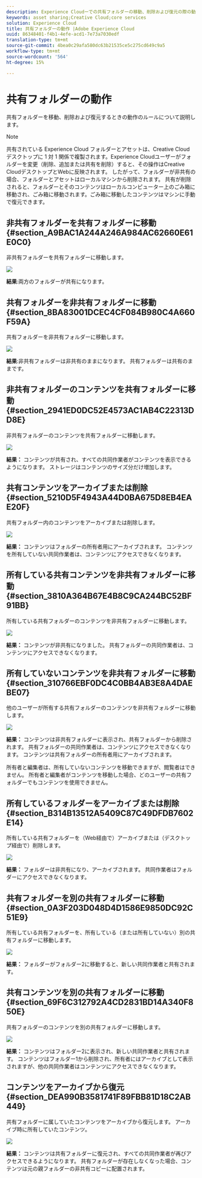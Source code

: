```yaml
---
description: Experience Cloudーでの共有フォルダーの移動、削除および復元の際の動作規則について説明します。
keywords: asset sharing;Creative Cloud;core services
solution: Experience Cloud
title: 共有フォルダーの動作 |Adobe Experience Cloud
uuid: 86348401-f4b1-4efe-acd1-7e73a7030edf
translation-type: tm+mt
source-git-commit: 4bea0c29afa580dc63b21535ce5c275cd649c9a5
workflow-type: tm+mt
source-wordcount: '564'
ht-degree: 15%

---
```



# 共有フォルダーの動作

共有フォルダーを移動、削除および復元するときの動作のルールについて説明します。

>[!NOTE]
>
>共有されている Experience Cloud フォルダーとアセットは、Creative Cloud デスクトップに 1 対 1 関係で複製されます。Experience Cloudユーザーがフォルダーを変更（削除、追加または共有を削除）すると、その操作はCreative CloudデスクトップとWebに反映されます。 したがって、フォルダーが非共有の場合、フォルダーとアセットはローカルマシンから削除されます。 共有が削除されると、フォルダーとそのコンテンツはローカルコンピューター上のごみ箱に移動され、ごみ箱に移動されます。ごみ箱に移動したコンテンツはマシンに手動で復元できます。

## 非共有フォルダーを共有フォルダーに移動 {#section_A9BAC1A244A246A984AC62660E61E0C0}

非共有フォルダーを共有フォルダーに移動します。

![](assets/01_assets_move.png)

**結果**:両方のフォルダーが共有になります。

## 共有フォルダーを非共有フォルダーに移動 {#section_8BA83001DCEC4CF084B980C4A660F59A}

共有フォルダーを非共有フォルダーに移動します。

![](assets/02_assets_move.png)

**結果**:非共有フォルダーは非共有のままになります。 共有フォルダーは共有のままです。

## 非共有フォルダーのコンテンツを共有フォルダーに移動 {#section_2941ED0DC52E4573AC1AB4C22313DD8E}

非共有フォルダーのコンテンツを共有フォルダーに移動します。

![](assets/03_assets_move.png)

**結果：** コンテンツが共有され、すべての共同作業者がコンテンツを表示できるようになります。 ストレージはコンテンツのサイズ分だけ増加します。

## 共有コンテンツをアーカイブまたは削除 {#section_5210D5F4943A44D0BA675D8EB4EAE20F}

共有フォルダー内のコンテンツをアーカイブまたは削除します。

![](assets/04_assets_move.png)

**結果：** コンテンツはフォルダーの所有者用にアーカイブされます。 コンテンツを所有していない共同作業者は、コンテンツにアクセスできなくなります。

## 所有している共有コンテンツを非共有フォルダーに移動 {#section_3810A364B67E4B8C9CA244BC52BF91BB}

所有している共有フォルダーのコンテンツを非共有フォルダーに移動します。

![](assets/05_assets_move.png)

**結果：** コンテンツが非共有になりました。 共有フォルダーの共同作業者は、コンテンツにアクセスできなくなります。

## 所有していないコンテンツを非共有フォルダーに移動 {#section_310766EBF0DC4C0BB4AB3E8A4DAEBE07}

他のユーザーが所有する共有フォルダーのコンテンツを非共有フォルダーに移動します。

![](assets/06_assets_move.png)

**結果：** コンテンツは非共有フォルダーに表示され、共有フォルダーから削除されます。 共有フォルダーの共同作業者は、コンテンツにアクセスできなくなります。 コンテンツは共有フォルダーの所有者用にアーカイブされます。

所有者と編集者は、所有していないコンテンツを移動できますが、閲覧者はできません。 所有者と編集者がコンテンツを移動した場合、どのユーザーの共有フォルダーでもコンテンツを使用できません。

## 所有しているフォルダーをアーカイブまたは削除 {#section_B314B13512A5409C87C49DFDB7602E14}

所有している共有フォルダーを（Web経由で）アーカイブまたは（デスクトップ経由で）削除します。

![](assets/07_assets_move.png)

**結果：** フォルダーは非共有になり、アーカイブされます。 共同作業者はフォルダーにアクセスできなくなります。

## 共有フォルダーを別の共有フォルダーに移動 {#section_0A3F203D048D4D1586E9850DC92C51E9}

所有している共有フォルダーを、所有している（または所有していない）別の共有フォルダーに移動します。

![](assets/09_assets_move.png)

**結果：** フォルダーがフォルダー2に移動すると、新しい共同作業者と共有されます。

## 共有コンテンツを別の共有フォルダーに移動 {#section_69F6C312792A4CD2831BD14A340F850E}

共有フォルダーのコンテンツを別の共有フォルダーに移動します。

![](assets/11_assets_move.png)

**結果：** コンテンツはフォルダー2に表示され、新しい共同作業者と共有されます。 コンテンツはフォルダー1から削除され、所有者にはアーカイブとして表示されますが、他の共同作業者はコンテンツにアクセスできなくなります。

## コンテンツをアーカイブから復元 {#section_DEA990B3581741F89FBB81D18C2AB449}

共有フォルダーに属していたコンテンツをアーカイブから復元します。 アーカイブ時に所有していたコンテンツ。

![](assets/12_assets_move.png)

**結果：** コンテンツは共有フォルダーに復元され、すべての共同作業者が再びアクセスできるようになります。 共有フォルダーが存在しなくなった場合、コンテンツは元の親フォルダーの非共有コピーに配置されます。
